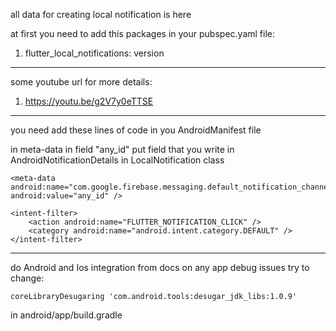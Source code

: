 all data for creating local notification is here

at first you need to add this packages in your pubspec.yaml file:

1. flutter_local_notifications: version

----
some youtube url for more details:

1. https://youtu.be/g2V7y0eTTSE

----

you need add these lines of code in you AndroidManifest file

in meta-data in field "any_id" put field that you write in AndroidNotificationDetails in
LocalNotification class

    <meta-data 
    android:name="com.google.firebase.messaging.default_notification_channel_id"
    android:value="any_id" />

    <intent-filter>
        <action android:name="FLUTTER_NOTIFICATION_CLICK" />
        <category android:name="android.intent.category.DEFAULT" />
    </intent-filter>

----
do Android and Ios integration from docs
on any app debug issues try to change:

    coreLibraryDesugaring 'com.android.tools:desugar_jdk_libs:1.0.9'

in android/app/build.gradle